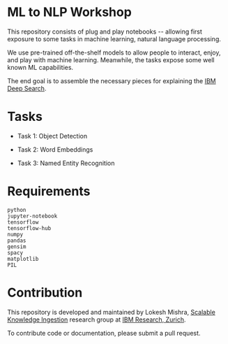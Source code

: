 # ML to NLP Workshop

This repository consists of plug and play notebooks -- allowing first exposure to some tasks in machine learning, natural language processing. 

We use pre-trained off-the-shelf models to allow people to interact, enjoy, and play with machine learning. Meanwhile, the tasks expose some well known ML capabilities.

The end goal is to assemble the necessary pieces for explaining the [IBM Deep Search](https://ds4sd.github.io/).

# Tasks

- Task 1: Object Detection

- Task 2: Word Embeddings

- Task 3: Named Entity Recognition



# Requirements
```
python
jupyter-notebook
tensorflow
tensorflow-hub
numpy
pandas
gensim
spacy
matplotlib
PIL
```

# Contribution

This repository is developed and maintained by Lokesh Mishra, [Scalable Knowledge Ingestion](https://ds4sd.github.io/people) research group at [IBM Research, Zurich](https://www.zurich.ibm.com/). 

To contribute code or documentation, please submit a pull request.